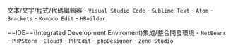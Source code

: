 文本/文字/程式/代碼編輯器
	- `Visual Studio Code`
	- `Sublime Text`
	- `Atom`
	- `Brackets`
	- `Komodo Edit`
	- `HBuilder`

==IDE==(Integrated Development Enviroment)集成/整合開發環境
	- `NetBeans`
	- `PHPStorm`
	- `Cloud9`
	- `PHPEdit`
	- `phpDesigner`
	- `Zend Studio`